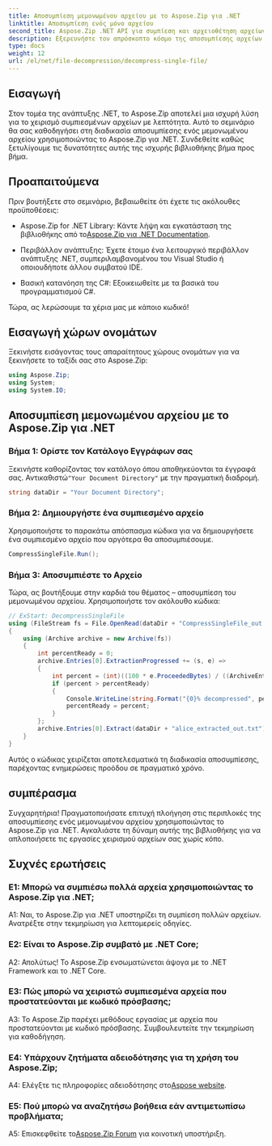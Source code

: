 ```yaml
---
title: Αποσυμπίεση μεμονωμένου αρχείου με το Aspose.Zip για .NET
linktitle: Αποσυμπίεση ενός μόνο αρχείου
second_title: Aspose.Zip .NET API για συμπίεση και αρχειοθέτηση αρχείων
description: Εξερευνήστε τον απρόσκοπτο κόσμο της αποσυμπίεσης αρχείων με το Aspose.Zip για .NET. Χειριστείτε χωρίς κόπο τα συμπιεσμένα αρχεία στα έργα σας C#.
type: docs
weight: 12
url: /el/net/file-decompression/decompress-single-file/
---
```

## Εισαγωγή

Στον τομέα της ανάπτυξης .NET, το Aspose.Zip αποτελεί μια ισχυρή λύση για το χειρισμό συμπιεσμένων αρχείων με λεπτότητα. Αυτό το σεμινάριο θα σας καθοδηγήσει στη διαδικασία αποσυμπίεσης ενός μεμονωμένου αρχείου χρησιμοποιώντας το Aspose.Zip για .NET. Συνδεθείτε καθώς ξετυλίγουμε τις δυνατότητες αυτής της ισχυρής βιβλιοθήκης βήμα προς βήμα.

## Προαπαιτούμενα

Πριν βουτήξετε στο σεμινάριο, βεβαιωθείτε ότι έχετε τις ακόλουθες προϋποθέσεις:

-  Aspose.Zip for .NET Library: Κάντε λήψη και εγκατάσταση της βιβλιοθήκης από το[Aspose.Zip για .NET Documentation](https://reference.aspose.com/zip/net/).

- Περιβάλλον ανάπτυξης: Έχετε έτοιμο ένα λειτουργικό περιβάλλον ανάπτυξης .NET, συμπεριλαμβανομένου του Visual Studio ή οποιουδήποτε άλλου συμβατού IDE.

- Βασική κατανόηση της C#: Εξοικειωθείτε με τα βασικά του προγραμματισμού C#.

Τώρα, ας λερώσουμε τα χέρια μας με κάποιο κωδικό!

## Εισαγωγή χώρων ονομάτων

Ξεκινήστε εισάγοντας τους απαραίτητους χώρους ονομάτων για να ξεκινήσετε το ταξίδι σας στο Aspose.Zip:

```csharp
using Aspose.Zip;
using System;
using System.IO;
```

## Αποσυμπίεση μεμονωμένου αρχείου με το Aspose.Zip για .NET

### Βήμα 1: Ορίστε τον Κατάλογο Εγγράφων σας

 Ξεκινήστε καθορίζοντας τον κατάλογο όπου αποθηκεύονται τα έγγραφά σας. Αντικαθιστώ`"Your Document Directory"` με την πραγματική διαδρομή.

```csharp
string dataDir = "Your Document Directory";
```

### Βήμα 2: Δημιουργήστε ένα συμπιεσμένο αρχείο

Χρησιμοποιήστε το παρακάτω απόσπασμα κώδικα για να δημιουργήσετε ένα συμπιεσμένο αρχείο που αργότερα θα αποσυμπιέσουμε.

```csharp
CompressSingleFile.Run();
```

### Βήμα 3: Αποσυμπιέστε το Αρχείο

Τώρα, ας βουτήξουμε στην καρδιά του θέματος – αποσυμπίεση του μεμονωμένου αρχείου. Χρησιμοποιήστε τον ακόλουθο κώδικα:

```csharp
// ExStart: DecompressSingleFile
using (FileStream fs = File.OpenRead(dataDir + "CompressSingleFile_out.zip"))
{
    using (Archive archive = new Archive(fs))
    {
        int percentReady = 0;
        archive.Entries[0].ExtractionProgressed += (s, e) =>
        {
            int percent = (int)((100 * e.ProceededBytes) / ((ArchiveEntry)s).UncompressedSize);
            if (percent > percentReady)
            {
                Console.WriteLine(string.Format("{0}% decompressed", percent));
                percentReady = percent;
            }
        };
        archive.Entries[0].Extract(dataDir + "alice_extracted_out.txt");
    }
}
```

Αυτός ο κώδικας χειρίζεται αποτελεσματικά τη διαδικασία αποσυμπίεσης, παρέχοντας ενημερώσεις προόδου σε πραγματικό χρόνο.

## συμπέρασμα

Συγχαρητήρια! Πραγματοποιήσατε επιτυχή πλοήγηση στις περιπλοκές της αποσυμπίεσης ενός μεμονωμένου αρχείου χρησιμοποιώντας το Aspose.Zip για .NET. Αγκαλιάστε τη δύναμη αυτής της βιβλιοθήκης για να απλοποιήσετε τις εργασίες χειρισμού αρχείων σας χωρίς κόπο.

## Συχνές ερωτήσεις

### Ε1: Μπορώ να συμπιέσω πολλά αρχεία χρησιμοποιώντας το Aspose.Zip για .NET;

A1: Ναι, το Aspose.Zip για .NET υποστηρίζει τη συμπίεση πολλών αρχείων. Ανατρέξτε στην τεκμηρίωση για λεπτομερείς οδηγίες.

### Ε2: Είναι το Aspose.Zip συμβατό με .NET Core;

Α2: Απολύτως! Το Aspose.Zip ενσωματώνεται άψογα με το .NET Framework και το .NET Core.

### Ε3: Πώς μπορώ να χειριστώ συμπιεσμένα αρχεία που προστατεύονται με κωδικό πρόσβασης;

A3: Το Aspose.Zip παρέχει μεθόδους εργασίας με αρχεία που προστατεύονται με κωδικό πρόσβασης. Συμβουλευτείτε την τεκμηρίωση για καθοδήγηση.

### Ε4: Υπάρχουν ζητήματα αδειοδότησης για τη χρήση του Aspose.Zip;

 A4: Ελέγξτε τις πληροφορίες αδειοδότησης στο[Aspose website](https://purchase.aspose.com/buy).

### Ε5: Πού μπορώ να αναζητήσω βοήθεια εάν αντιμετωπίσω προβλήματα;

 A5: Επισκεφθείτε το[Aspose.Zip Forum](https://forum.aspose.com/c/zip/37) για κοινοτική υποστήριξη.